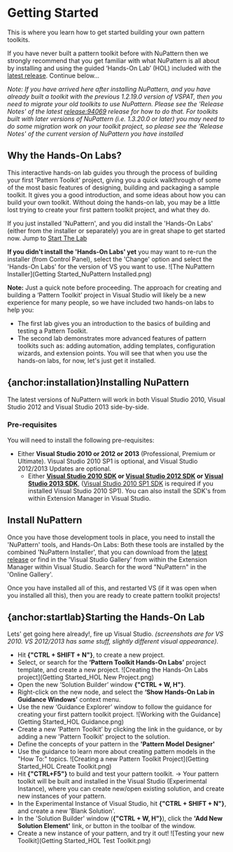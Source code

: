# Getting Started
This is where you learn how to get started building your own pattern toolkits.

If you have never built a pattern toolkit before with NuPattern then we strongly recommend that you get familiar with what NuPattern is all about by installing and using the guided ‘Hands-On Lab’ (HOL) included with the [latest release](http://vspat.codeplex.com/releases). Continue below...

_Note: If you have arrived here after installing NuPattern, and you have already built a toolkit with the previous 1.2.19.0 version of VSPAT, then you need to migrate your old toolkits to use NuPattern. Please see the 'Release Notes' of the latest [release:94069](release_94069) release for how to do that. For toolkits built with later versions of NuPattern (i.e. 1.3.20.0 or later) you may need to do some migration work on your toolkit project, so please see the 'Release Notes' of the current version of NuPattern you have installed_

## Why the Hands-On Labs?
This interactive hands-on lab guides you through the process of building your first 'Pattern Toolkit' project, giving you a quick walkthrough of some of the most basic features of designing, building and packaging a sample toolkit. It gives you a good introduction, and some ideas about how you can build your own toolkit. Without doing the hands-on lab, you may be a little lost trying to create your first pattern toolkit project, and what they do.

If you just installed 'NuPattern', and you did install the 'Hands-On Labs' (either from the installer or separately) you are in great shape to get started now. Jump to [Start The Lab](#startlab)

**If you didn't install the 'Hands-On Labs' yet** you may want to re-run the installer (from Control Panel), select the 'Change'  option and select the 'Hands-On Labs' for the version of VS you want to use.
![The NuPattern Installer](Getting Started_NuPattern Installed.png)

**Note:** Just a quick note before proceeding. The approach for creating and building a ‘Pattern Toolkit’ project in Visual Studio will likely be a new experience for many people, so we have included two hands-on labs to help you: 
* The first lab gives you an introduction to the basics of building and testing a Pattern Toolkit. 
* The second lab demonstrates more advanced features of pattern toolkits such as: adding automation, adding templates, configuration wizards, and extension points.
You will see that when you use the hands-on labs, for now, let's just get it installed.

## {anchor:installation}Installing NuPattern
The latest versions of NuPattern will work in both Visual Studio 2010, Visual Studio 2012 and Visual Studio 2013 side-by-side. 

### Pre-requisites
You will need to install the following pre-requisites:
* Either **Visual Studio 2010 or 2012 or 2013** (Professional, Premium or Ultimate). Visual Studio 2010 SP1 is optional, and Visual Studio 2012/2013 Updates are optional.
	* Either **[Visual Studio 2010 SDK](http://www.microsoft.com/en-us/download/details.aspx?id=2680) or [Visual Studio 2012 SDK](http://www.microsoft.com/en-us/download/details.aspx?id=30668) or [Visual Studio 2013 SDK](http://www.microsoft.com/en-us/download/details.aspx?id=40758)**, ([Visual Studio 2010 SP1 SDK](http://www.microsoft.com/en-us/download/details.aspx?id=21835) is required if you installed Visual Studio 2010 SP1). You can also install the SDK's from within Extension Manager in Visual Studio.

## Install NuPattern
Once you have those development tools in place, you need to install the 'NuPattern' tools, and Hands-On Labs:
Both these tools are installed by the combined 'NuPattern Installer', that you can download from the [latest release](http://nupattern.codeplex.com/releases) or find in the 'Visual Studio Gallery' from within the Extension Manager within Visual Studio. Search for the word "NuPattern" in the 'Online Gallery'.

Once you have installed all of this, and restarted VS (if it was open when you installed all this), then you are ready to create pattern toolkit projects!

## {anchor:startlab}Starting the Hands-On Lab

Lets' get going here already!, fire up Visual Studio. 
_(screenshots are for VS 2010. VS 2012/2013 has same stuff, slightly different visual appearance)._

* Hit **{"CTRL + SHIFT + N"}**, to create a new project.
* Select, or search for the **‘Pattern Toolkit Hands-On Labs’** project template, and create a new project.
![Creating the Hands-On Labs project](Getting Started_HOL New Project.png)
* Open the new ‘Solution Builder’ window **{"CTRL + W, H"}**.
* Right-click on the new node, and select the **‘Show Hands-On Lab in Guidance Windows’** context menu.
* Use the new ‘Guidance Explorer’ window to follow the guidance for creating your first pattern toolkit project.
![Working with the Guidance](Getting Started_HOL Guidance.png)
* Create a new ‘Pattern Toolkit’ by clicking the link in the guidance, or by adding a new 'Pattern Toolkit' project to the solution.
* Define the concepts of your pattern in the **'Pattern Model Designer'**
* Use the guidance to learn more about creating pattern models in the "How To:" topics.
![Creating a new Pattern Toolkit Project](Getting Started_HOL Create Toolkit.png)
* Hit **{"CTRL+F5"}** to build and test your pattern toolkit.
-> Your pattern toolkit will be built and installed in the Visual Studio (Experimental Instance), where you can create new/open existing solution, and create new instances of your pattern.
* In the Experimental Instance of Visual Studio, hit **{"CTRL + SHIFT + N"}**, and create a new 'Blank Solution'.
* In the 'Solution Builder' window (**{"CTRL + W, H"}**), click the **'Add New Solution Element'** link, or button in the toolbar of the window.
* Create a new instance of your pattern, and try it out!
![Testing your new Toolkit](Getting Started_HOL Test Toolkit.png)